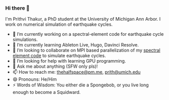 ### Hi there 👋

<!--
**thehalfspace/thehalfspace** is a ✨ _special_ ✨ repository because its `README.md` (this file) appears on your GitHub profile.
-->

I'm Prithvi Thakur, a PhD student at the University of Michigan Ann Arbor. I work on numerical simulation of earthquake cycles. 

- 🔭 I’m currently working on a spectral-element code for earthquake cycle simulations.
- 🌱 I’m currently learning Ableton Live, Hugo, Davinci Resolve.
- 👯 I’m looking to collaborate on MPI based parallelization of my [spectral element code](https://github.com/thehalfspace/Spear) to simulate earthquake cycles.
- 🤔 I’m looking for help with learning GPU programming.
- 💬 Ask me about anything (SFW only pls)!
- 📫 How to reach me: thehalfspace@pm.me, prith@umich.edu
- 😄 Pronouns: He/Him
- ⚡ Words of Wisdom: You either die a Spongebob, or you live long enough to become a Squidward.

